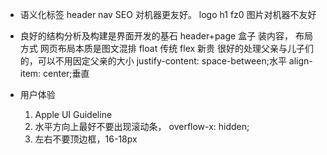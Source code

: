 - 语义化标签
    header nav SEO 对机器更友好。
    logo h1 fz0 图片对机器不友好

- 良好的结构分析及构建是界面开发的基石
    header+page
    盒子 装内容，
    布局方式
    网页布局本质是图文混排
    float 传统
    flex 新贵
        很好的处理父亲与儿子们的，可以不用因定父亲的大小
        justify-content: space-between;水平
        align-item: center;垂直

- 用户体验
    1. Apple UI Guideline
    2. 水平方向上最好不要出现滚动条， overflow-x: hidden;
    3. 左右不要顶边框，16-18px